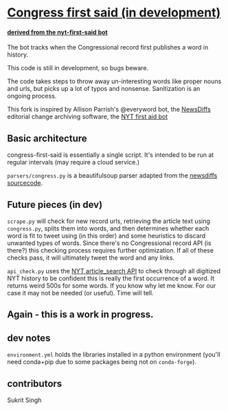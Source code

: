 # [Congress first said (in development)](https://twitter.com/congress1stsaid)

#### [derived from the nyt-first-said bot](https://maxbittker.github.io/nyt-first-said/)

The bot tracks when the Congressional record first publishes a word in history.

This code is still in development, so bugs beware.

The code takes steps to throw away un-interesting words like proper nouns and urls, but picks up a lot of typos and nonsense. Sanitization is an ongoing process.

This fork is inspired by Allison Parrish's @everyword bot, the [NewsDiffs](http://newsdiffs.org/about/) editorial change archiving software, the [NYT first aid bot](https://maxbittker.github.io/nyt-first-said/)

## Basic architecture

congress-first-said is essentially a single script. It's intended to be run at regular intervals (may require a cloud service.)

`parsers/congress.py` is a beautifulsoup parser adapted from the [newsdiffs sourcecode](https://github.com/ecprice/newsdiffs). 

## Future pieces (in dev)
`scrape.py` will check for new record urls, retrieving the article text using `congress.py`, splits them into words, and then determines whether each word is fit to tweet using (in this order) and some heuristics to discard unwanted types of words. Since there's no Congressional record API (is there?) this checking process requires further optimization. If all of these checks pass, it will ultimately tweet the word and any links.

`api_check.py` uses the [NYT article_search API](https://developer.nytimes.com/) to check through all digitized NYT history to be confident this is really the first occurrence of a word. It returns weird 500s for some words. If you know why let me know. For our case it may not be needed (or useful). Time will tell.

## Again - this is a work in progress.

## dev notes

`environment.yml` holds the libraries installed in a python environment (you'll need conda+pip due to some packages being not on `conda-forge`).

## contributors

Sukrit Singh